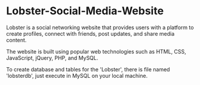# Lobster-Social-Media-Website
Lobster is a social networking website that provides users with a platform to create profiles, connect with friends, post updates, and share media content.

The website is built using popular web technologies such as HTML, CSS, JavaScript, jQuery, PHP, and MySQL.

To create database and tables for the 'Lobster', there is file named 'lobsterdb', just execute in MySQL on your local machine.
